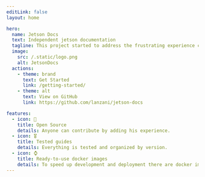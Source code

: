 ```yaml
---
editLink: false
layout: home

hero:
  name: Jetson Docs
  text: Independent jetson documentation
  tagline: This project started to address the frustrating experience caused by the absence of a centralized documentation to work on NVIDIA jetson platforms.
  image:
    src: /.static/logo.png
    alt: JetsonDocs
  actions:
    - theme: brand
      text: Get Started
      link: /getting-started/
    - theme: alt
      text: View on GitHub
      link: https://github.com/lanzani/jetson-docs

features:
  - icon: 👥
    title: Open Source
    details: Anyone can contribute by adding his experience.
  - icon: 🎖️
    title: Tested guides
    details: Everything is tested and organized by version.
  - icon: ⌚
    title: Ready-to-use docker images
    details: To speed up development and deployment there are docker images available of the major libraries.
---
```


[//]: # (# Welcome to Jetson Docs!)

[//]: # ()
[//]: # (> Independent Jetson documentation.)

[//]: # ()
[//]: # (Have you ever found yourself in this situation?)

[//]: # (![tabs]&#40;./images/tabs.png&#41;)

[//]: # ()
[//]: # (This project started to address the frustrating experience caused by the absence of a centralized documentation to work on NVIDIA jetson platforms.)

[//]: # ()
[//]: # (I've just started _jetson-docs_ and I will add things as I work on them, contributions are welcome :&#41;)

[//]: # ()
[//]: # (For anything, mail me at [hello@federicolanzani.com]&#40;mailto:hello@federicolanzani.com&#41;)